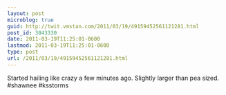 ```yaml
---
layout: post
microblog: true
guid: http://twit.vmstan.com/2011/03/19/49159452561121281.html
post_id: 3043330
date: 2011-03-19T11:25:01-0600
lastmod: 2011-03-19T11:25:01-0600
type: post
url: /2011/03/19/49159452561121281.html
---
```

Started hailing like crazy a few minutes ago. Slightly larger than pea sized. #shawnee #ksstorms
